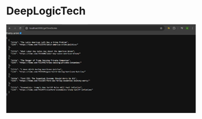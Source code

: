 # DeepLogicTech

![image alt](https://github.com/Chiragt66222/DeepLogicTech/blob/f880ca3464e133d9537131e85cc0f2230dfec664/Screenshot%202025-09-02%20021717.png)
